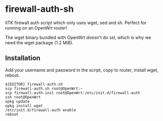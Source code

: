 firewall-auth-sh
================

IITK firewall auth script which only uses wget, sed and sh. Perfect for running on an OpenWrt router!

The wget binary bundled with OpenWrt doesn't do ssl, which is why we need the wget package (1.2 MiB).

Installation
-------------
Add your username and password in the script, copy to router, install wget, reboot.

```
${EDITOR} firewall-auth.sh
scp firewall-auth.sh root@OpenWrt:~
scp firewall-auth-init root@OpenWrt:/etc/init.d/firewall-auth
ssh root@OpenWrt
opkg update
opkg install wget
/etc/init.d/firewall-auth enable
reboot
```
